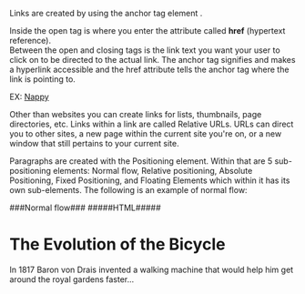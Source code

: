 Links are created by using the anchor tag element <a></a>.
                                    
Inside the open tag is where you enter the attribute called **href** (hypertext reference).         
Between the open and closing tags is the link text you want your user to click on to be directed to the actual link.
The anchor tag signifies and makes a hyperlink accessible and the href attribute tells the anchor tag where the link is pointing to.

EX:    <a href="http://www.nappy.co">Nappy</a>

Other than websites you can create links for lists, thumbnails, page directories, etc. 
Links within a link are called Relative URLs.  URLs can direct you to other sites, a new page within the current site you're on, or a new window that still 
pertains to your current site. 


Paragraphs are created with the Positioning element. Within that are 5 sub-positioning elements: Normal flow, Relative positioning, Absolute Positioning, Fixed 
Positioning, and Floating Elements which within it has its own sub-elements. The following is an example of normal flow:

###Normal flow###
#####HTML#####
<body>
<h1>The Evolution of the Bicycle</h1>
<p>In 1817 Baron von Drais invented a walking
 machine that would help him get around the
 royal gardens faster...</p>
</body>


